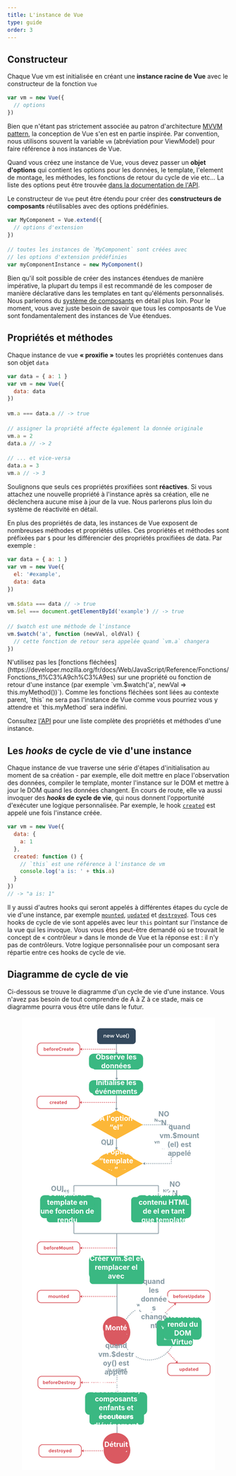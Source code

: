 ```yaml
---
title: L'instance de Vue
type: guide
order: 3
---
```


## Constructeur

Chaque Vue vm est initialisée en créant une **instance racine de Vue** avec le constructeur de la fonction `Vue`

``` js
var vm = new Vue({
  // options
})
```

Bien que n'étant pas strictement associée au patron d'architecture [MVVM pattern](https://en.wikipedia.org/wiki/Model_View_ViewModel), la conception de Vue s'en est en partie inspirée. Par convention, nous utilisons souvent la variable `vm` (abréviation pour ViewModel) pour faire référence à nos instances de Vue.

Quand vous créez une instance de Vue, vous devez passer un **objet d'options** qui contient les options pour les données, le template, l'element de montage, les méthodes, les fonctions de retour du cycle de vie etc... La liste des options peut être trouvée [dans la documentation de l'API](../api).

Le constructeur de `Vue` peut être étendu pour créer des **constructeurs de composants** réutilisables avec des options prédéfinies.

``` js
var MyComponent = Vue.extend({
  // options d'extension
})

// toutes les instances de `MyComponent` sont créées avec
// les options d'extension prédéfinies
var myComponentInstance = new MyComponent()
```

Bien qu'il soit possible de créer des instances étendues de manière impérative, la plupart du temps il est recommandé de les composer de manière déclarative dans les templates en tant qu'éléments personnalisés. Nous parlerons du [système de composants](components.html) en détail plus loin. Pour le moment, vous avez juste besoin de savoir que tous les composants de Vue sont fondamentalement des instances de Vue étendues. 

## Propriétés et méthodes

Chaque instance de vue **« proxifie »** toutes les propriétés contenues dans son objet `data`

``` js
var data = { a: 1 }
var vm = new Vue({
  data: data
})

vm.a === data.a // -> true

// assigner la propriété affecte également la donnée originale
vm.a = 2
data.a // -> 2

// ... et vice-versa
data.a = 3
vm.a // -> 3
```

Soulignons que seuls ces propriétés proxifiées sont **réactives**. Si vous attachez une nouvelle propriété à l'instance après sa création, elle ne déclenchera aucune mise à jour de la vue. Nous parlerons plus loin du système de réactivité en détail.

En plus des propriétés de data, les instances de Vue exposent de nombreuses méthodes et propriétés utiles. Ces propriétés et méthodes sont préfixées par `$` pour les différencier des propriétés proxifiées de data. Par exemple :

``` js
var data = { a: 1 }
var vm = new Vue({
  el: '#example',
  data: data
})

vm.$data === data // -> true
vm.$el === document.getElementById('example') // -> true

// $watch est une méthode de l'instance
vm.$watch('a', function (newVal, oldVal) {
  // cette fonction de retour sera appelée quand `vm.a` changera
})
```

<p class="tip">N'utilisez pas les [fonctions fléchées](https://developer.mozilla.org/fr/docs/Web/JavaScript/Reference/Fonctions/Fonctions_fl%C3%A9ch%C3%A9es) sur une propriété ou fonction de retour d'une instance  (par exemple `vm.$watch('a', newVal => this.myMethod())`). Comme les fonctions fléchées sont liées au contexte parent, `this` ne sera pas l'instance de Vue comme vous pourriez vous y attendre et `this.myMethod` sera indéfini.</p>

Consultez [l'API](../api) pour une liste complète des propriétés et méthodes d'une instance. 

## Les *hooks* de cycle de vie d'une instance

Chaque instance de vue traverse une série d'étapes d'initialisation au moment de sa création - par exemple, elle doit mettre en place l'observation des données, compiler le template, monter l'instance sur le DOM et mettre à jour le DOM quand les données changent. En cours de route, elle va aussi invoquer des **_hooks_ de cycle de vie**, qui nous donnent l'opportunité d'exécuter une logique personnalisée. Par exemple, le hook [`created`](../api/#created) est appelé une fois l'instance créée.

``` js
var vm = new Vue({
  data: {
    a: 1
  },
  created: function () {
    // `this` est une référence à l'instance de vm
    console.log('a is: ' + this.a)
  }
})
// -> "a is: 1"
```

Il y aussi d'autres hooks qui seront appelés à différentes étapes du cycle de vie d'une instance, par exemple [`mounted`](../api/#mounted), [`updated`](../api/#updated) et [`destroyed`](../api/#destroyed). Tous ces hooks de cycle de vie sont appelés avec leur `this` pointant sur l'instance de la vue qui les invoque. Vous vous êtes peut-être demandé où se trouvait le concept de « contrôleur » dans le monde de Vue et la réponse est : il n'y pas de contrôleurs. Votre logique personnalisée pour un composant sera répartie entre ces hooks de cycle de vie.

## Diagramme de cycle de vie

Ci-dessous se trouve le diagramme d'un cycle de vie d'une instance. Vous n'avez pas besoin de tout comprendre de A à Z à ce stade, mais ce diagramme pourra vous être utile dans le futur.

<div class="lifecycle">
	<style scoped>
		.lifecycle {
		    position: relative;
		    font-size: 2vw;
		    font-weight: bold;
		    color: #fff;
		    text-align: center;
		}
		@media (min-width: 760px) {
			.lifecycle {
		    	font-size: 16px;
			}
		}
		.lifecycle--observe-data,
		.lifecycle--init-event,
		.lifecycle--has-el,
		.lifecycle--has-template,
		.lifecycle--when-mount,
		.lifecycle--if-el-yes,
		.lifecycle--if-el-no,
		.lifecycle--if-template-yes,
		.lifecycle--if-template-no,
		.lifecycle--compile-function,
		.lifecycle--compile-template,
		.lifecycle--create-el,
		.lifecycle--virtual-dom,
		.lifecycle--when-data-change,
		.lifecycle--when-destroy,
		.lifecycle--teardown,
		.lifecycle--mounted,
		.lifecycle--destroyed {
			z-index: 2;
		    position: absolute; 
		    transform: translate(-50%, -50%);
		    background-color: #3ab882;
		    border-radius: 10px;
		}
		.lifecycle--observe-data,
		.lifecycle--init-event,
		.lifecycle--compile-function,
		.lifecycle--compile-template,
		.lifecycle--create-el,
		.lifecycle--virtual-dom,
		.lifecycle--teardown {
		    background-color: #3ab882;
		    border-radius: 10px;
		}
		.lifecycle--has-el,
		.lifecycle--has-template {
		    background-color: #fcb738;
		    border-radius: 50%;
		}
		.lifecycle--mounted,
		.lifecycle--destroyed {
		    background-color: #da5961;
		    border-radius: 50%;
		}
		.lifecycle--when-mount,
		.lifecycle--if-el-yes,
		.lifecycle--if-el-no,
		.lifecycle--if-template-yes,
		.lifecycle--if-template-no,
		.lifecycle--when-data-change,
		.lifecycle--when-destroy {
			color: #8699A3;
		    background-color: #fff;
		}
		.lifecycle--observe-data {
		    top: 9.7%;
		    left: 49%;
		    width: 24.5%;
		    height: 3.3%;
		}
		.lifecycle--init-event {
		    top: 15.3%;
		    left: 49%;
		    width: 24.5%;
		    height: 2.9%;
		}
		.lifecycle--has-el {
		    top: 23.2%;
		    left: 49%;
		    width: 16%;
		    height: 4%;
		}
		.lifecycle--has-template {
			top: 31.6%;
			left: 49%;
			width: 16%;
			height: 4%;
		}
		.lifecycle--when-mount {
			top: 27%;
		    left: 77.5%;
		    width: 18%;
			height: 4%;
		}
		.lifecycle--if-el-yes {
	        left: 45%;
		    top: 27.4%;
		    width: 6%;
		    height: 1%;
		}
		.lifecycle--if-el-no {
		    top: 22.2%;
		    left: 70.5%;
		    width: 6%;
		    height: 1%;
		}
		.lifecycle--if-template-yes {
	        top: 37.7%;
		    left: 22.5%;
		    width: 6%;
		    height: 1%;
		}
		.lifecycle--if-template-no {
		    top: 37.7%;
		    left: 75.5%;
		    width: 6%;
		    height: 1%;
		}
		.lifecycle--compile-function {
			top: 41.7%;
		    left: 27%;
		    width: 24.5%;
		    height: 5%;
		}
		.lifecycle--compile-template {
			top: 41.7%;
		    left: 70.5%;
		    width: 24.5%;
		    height: 5%;
		}
		.lifecycle--create-el {
			top: 55%;
		    left: 49%;
		    width: 24.5%;
		    height: 5%;
		}
		.lifecycle--virtual-dom {
    		top: 68.5%;
	        left: 79%;
    		width: 17%;
		    height: 5%;
		}
		.lifecycle--when-data-change {
		    top: 63%;
    		left: 66%;
    		width: 13%;
			height: 4%;
		}
		.lifecycle--when-destroy {
			top: 75.2%;
		    left: 49%;
		    width: 17%;
			height: 4%;
		}
		.lifecycle--teardown {
	        top: 85%;
		    left: 49%;
    		width: 28%;
		    height: 5%;
		}
		.lifecycle--mounted {
    		top: 68.3%;
		    left: 49%;
	        width: 12%;
		    height: 5%;
		}
		.lifecycle--destroyed {
		    top: 94%;
		    left: 49%;
	        width: 12%;
		    height: 5%;
		}
		.lifecycle--observe-data span,
		.lifecycle--init-event span,
		.lifecycle--has-el span,
		.lifecycle--has-template span,
		.lifecycle--when-mount span,
		.lifecycle--if-el-yes span,
		.lifecycle--if-el-no span,
		.lifecycle--if-template-yes span,
		.lifecycle--if-template-no span,
		.lifecycle--compile-function span,
		.lifecycle--compile-template span,
		.lifecycle--create-el span,
		.lifecycle--virtual-dom span,
		.lifecycle--when-data-change span,
		.lifecycle--when-destroy span,
		.lifecycle--teardown span,
		.lifecycle--mounted span,
		.lifecycle--destroyed span {
		    position: absolute;
		    top: 50%;
		    left: 50%;
			transform: translate(-50%, -50%);
			width: 100%;
		}
	</style>
	<div class="lifecycle--observe-data"><span>Observe les données</span></div>
	<div class="lifecycle--init-event"><span>Initialise les événements</span></div>
	<div class="lifecycle--has-el"><span>A l'option “el”</span></div>
	<div class="lifecycle--has-template"><span>A l'option “template”</span></div>
	<div class="lifecycle--when-mount"><span>quand vm.$mount(el) est appelé</span></div>
	<div class="lifecycle--if-el-yes"><span>OUI</span></div>
	<div class="lifecycle--if-el-no"><span>NON</span></div>
	<div class="lifecycle--if-template-yes"><span>OUI</span></div>
	<div class="lifecycle--if-template-no"><span>NON</span></div>
	<div class="lifecycle--compile-function"><span>Compiler le template en une fonction de rendu</span></div>
	<div class="lifecycle--compile-template"><span>Compiler le contenu HTML de el en tant que template</span></div>
	<div class="lifecycle--create-el"><span>Créer vm.$el et remplacer el avec</span></div>
	<div class="lifecycle--virtual-dom"><span>Nouveau rendu du DOM Virtuel</span></div>
	<div class="lifecycle--when-data-change"><span>quand les données changent</span></div>
	<div class="lifecycle--when-destroy"><span>quand vm.$destroy() est appelé</span></div>
	<div class="lifecycle--teardown"><span>Démontage des observateurs, composants enfants et écouteurs d'événement</span></div>
	<div class="lifecycle--mounted"><span>Monté</span></div>
	<div class="lifecycle--destroyed"><span>Détruit</span></div>
	<p><img src="/images/lifecycle.png" alt="Lifecycle"></p>
</div>
